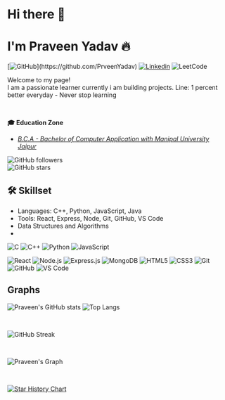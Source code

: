 # Hi there 👋

# I'm Praveen Yadav 🔥  

[![GitHub](https://img.shields.io/badge/-GitHub-2F2F2F?style=flat&logo=github&logoColor=white&link=[https://github.com/PrveenYadav](https://github.com/PrveenYadav))](https://github.com/PrveenYadav)
[![Linkedin](https://img.shields.io/badge/-LinkedIn-306EA8?style=flat&logo=Linkedin&logoColor=white&link=https://www.linkedin.com/in/prveen-yadav/)](https://www.linkedin.com/in/prveen-yadav/) 
![LeetCode](https://leetcode-badge.vercel.app/api?username=prveen_yadav)


Welcome to my page!  
I am a passionate learner currently i am building projects.
Line: 1 percent better everyday - Never stop learning

<br>

<b>🎓 Education Zone</b>
- *[B.C.A - Bachelor of Computer Application with Manipal University Jaipur]([https://jaipur.manipal.edu/](https://jaipur.manipal.edu/))*

![GitHub followers](https://img.shields.io/github/followers/PrveenYadav?label=Followers&style=social) <br>
![GitHub stars](https://img.shields.io/github/stars/PrveenYadav?affiliations=OWNER%2CCOLLABORATOR&style=social)

## 🛠️ Skillset
- Languages: C++, Python, JavaScript, Java
- Tools: React, Express, Node, Git, GitHub, VS Code
- Data Structures and Algorithms
- 
![C](https://img.shields.io/badge/C-00599C?style=for-the-badge&logo=c&logoColor=white)
![C++](https://img.shields.io/badge/C++-00599C?logo=c%2b%2b&logoColor=white)
![Python](https://img.shields.io/badge/Python-3776AB?logo=python&logoColor=white)
![JavaScript](https://img.shields.io/badge/JavaScript-F7DF1E?logo=javascript&logoColor=black)

![React](https://img.shields.io/badge/React-61DAFB?logo=react&logoColor=white)
![Node.js](https://img.shields.io/badge/Node.js-339933?logo=nodedotjs&logoColor=white)
![Express.js](https://img.shields.io/badge/Express.js-000000?logo=express&logoColor=white)
![MongoDB](https://img.shields.io/badge/MongoDB-47A248?logo=mongodb&logoColor=white)
![HTML5](https://img.shields.io/badge/HTML5-E34F26?logo=html5&logoColor=white)
![CSS3](https://img.shields.io/badge/CSS3-1572B6?logo=css3&logoColor=white)
![Git](https://img.shields.io/badge/Git-F05032?logo=git&logoColor=white)
![GitHub](https://img.shields.io/badge/GitHub-181717?logo=github&logoColor=white)
![VS Code](https://img.shields.io/badge/VS%20Code-007ACC?logo=visual-studio-code&logoColor=white)

## Graphs
![Praveen's GitHub stats](https://github-readme-stats.vercel.app/api?username=PrveenYadav&show_icons=true&theme=radical)
![Top Langs](https://github-readme-stats.vercel.app/api/top-langs/?username=PrveenYadav&layout=compact&theme=dark)

<br>

![GitHub Streak](https://streak-stats.demolab.com/?user=PrveenYadav&theme=dark)

<br>

![Praveen's Graph](https://github-readme-activity-graph.vercel.app/graph?username=PrveenYadav&theme=react-dark)

<br>

[![Star History Chart](https://api.star-history.com/svg?repos=PrveenYadav/Full-stack-Journey&type=Date)](https://www.star-history.com/#PrveenYadav/Full-stack-Journey&Date)
